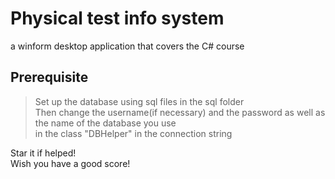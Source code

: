 # Physical test info system
a winform desktop application that covers the C# course

## Prerequisite 
>Set up the database using sql files in the sql folder<br>
>Then change the username(if necessary) and the password as well as the name of the database you use <br>in the class "DBHelper" in the connection string

Star it if helped!<br>
Wish you have a good score!


